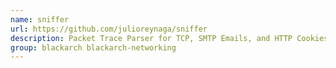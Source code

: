 ```yaml
---
name: sniffer
url: https://github.com/julioreynaga/sniffer
description: Packet Trace Parser for TCP, SMTP Emails, and HTTP Cookies.
group: blackarch blackarch-networking
---
```

